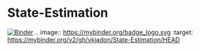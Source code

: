 # State-Estimation
[![Binder](https://mybinder.org/badge_logo.svg)](https://mybinder.org/v2/gh/vkjadon/State-Estimation/HEAD)
.. image:: https://mybinder.org/badge_logo.svg
 :target: https://mybinder.org/v2/gh/vkjadon/State-Estimation/HEAD
